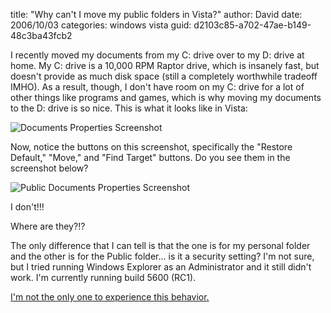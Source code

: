 
title: "Why can't I move my public folders in Vista?"
author: David
date: 2006/10/03
categories: windows vista
guid: d2103c85-a702-47ae-b149-48c3ba43fcb2

I recently moved my documents from my C: drive over to my D: drive at home. My C: drive is a 10,000 RPM Raptor drive, which is insanely fast, but doesn't provide as much disk space (still a completely worthwhile tradeoff IMHO). As a result, though, I don't have room on my C: drive for a lot of other things like programs and games, which is why moving my documents to the D: drive is so nice. This is what it looks like in Vista: 

![Documents Properties Screenshot](https://s3.amazonaws.com/mohundro/blog/WindowsLiveWriter/WhycantImovemypublicfoldersinVista_113B5/image%7B0%7D%5B7%5D.png)

Now, notice the buttons on this screenshot, specifically the "Restore Default," "Move," and "Find Target" buttons. Do you see them in the screenshot below? 

![Public Documents Properties Screenshot](https://s3.amazonaws.com/mohundro/blog/WindowsLiveWriter/WhycantImovemypublicfoldersinVista_113B5/image%7B0%7D%5B10%5D.png)

I don't!!! 

Where are they?!? 

The only difference that I can tell is that the one is for my personal folder and the other is for the Public folder... is it a security setting? I'm not sure, but I tried running Windows Explorer as an Administrator and it still didn't work. I'm currently running build 5600 (RC1). 

[I'm not the only one to experience this behavior.](http://channel9.msdn.com/ShowPost.aspx?PostID=233109)


